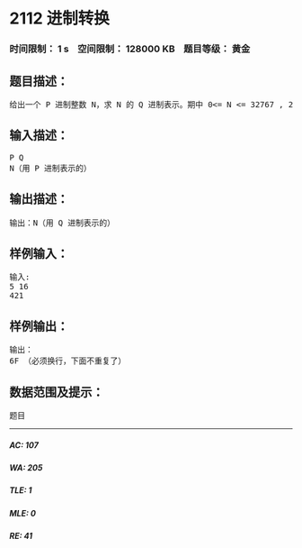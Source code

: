 # 2112 进制转换   
### 时间限制： 1 s&nbsp;&nbsp;&nbsp;&nbsp;空间限制： 128000 KB&nbsp;&nbsp;&nbsp;&nbsp;题目等级： 黄金  
## 题目描述：  

<pre>
给出一个 P 进制整数 N，求 N 的 Q 进制表示。期中 0<= N <= 32767 , 2 <= P <= 16, 2 <= Q <= 16。大于 9 的数字用 A、B、C、D、E、F 表示。
</pre>
  
  
## 输入描述：  

<pre>
P Q  
N（用 P 进制表示的）
</pre>
  
  
## 输出描述：  

<pre>
输出：N（用 Q 进制表示的）
</pre>
  
  
## 样例输入：  

<pre>
输入:   
5 16  
421 
</pre>
  
  
## 样例输出：  

<pre>
输出：  
6F （必须换行，下面不重复了）
</pre>
  
  
## 数据范围及提示：  

<pre>
题目
</pre>
  
  
***  

##### AC: 107  
##### WA: 205  
##### TLE: 1  
##### MLE: 0  
##### RE: 41  
